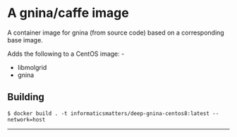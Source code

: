 # A gnina/caffe image
A container image for gnina (from source code) based on a
corresponding base image.

Adds the following to a CentOS image: -

-   libmolgrid
-   gnina

## Building

    $ docker build . -t informaticsmatters/deep-gnina-centos8:latest --network=host
    
---
